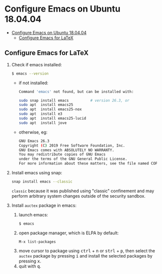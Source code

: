 # Configure Emacs on Ubuntu 18.04.04

- [Configure Emacs on Ubuntu 18.04.04](#configure-emacs-on-ubuntu-180404)
  - [Configure Emacs for LaTeX](#configure-emacs-for-latex)

## Configure Emacs for LaTeX

1. Check if emacs installed:
    ```bash
    $ emacs --version
    ```
    - if not installed:
        ``` bash
        Command 'emacs' not found, but can be installed with:

        sudo snap install emacs          # version 26.3, or
        sudo apt  install emacs25
        sudo apt  install emacs25-nox
        sudo apt  install e3
        sudo apt  install emacs25-lucid
        sudo apt  install jove
        ```
    - otherwise, eg:
        ```bash
        GNU Emacs 26.3
        Copyright (C) 2019 Free Software Foundation, Inc.
        GNU Emacs comes with ABSOLUTELY NO WARRANTY.
        You may redistribute copies of GNU Emacs
        under the terms of the GNU General Public License.
        For more information about these matters, see the file named COPYING.
        ```

2. Install emacs using snap:
    ```bash
    snap install emacs --classic
    ```
    `classic` because it was published using "classic" confinement and may perform arbitrary system changes outside of the security sandbox.

3. Install `auctex` package in emacs:
   1. launch emacs:
        ```bash
        $ emacs
        ```
   2. open package manager, which is ELPA by default:
        ```
        M-x list-packages
        ```
   3. move cursor to package using <kbd>ctrl</kbd> + <kbd>n</kbd> or <kbd>strl</kbd> + <kbd>p</kbd>, then select the `auctex` package by pressing <kbd>i</kbd> and install the selected packages by pressing <kbd>x</kbd>.
   4. quit with <kbd>q</kbd>.
